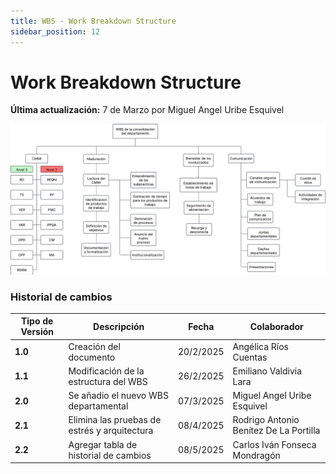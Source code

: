```yaml
---
title: WBS - Work Breakdown Structure
sidebar_position: 12
---
```


# Work Breakdown Structure

**Última actualización:** 7 de Marzo por Miguel Angel Uribe Esquivel

![alt text](./WBS-departamental.png)

### Historial de cambios

| **Tipo de Versión** | **Descripción**                              | **Fecha** | **Colaborador**                        |
| ------------------- | -------------------------------------------- | --------- | -------------------------------------- |
| **1.0**             | Creación del documento                       | 20/2/2025 | Angélica Ríos Cuentas                  |
| **1.1**             | Modificación de la estructura del WBS        | 26/2/2025 | Emiliano Valdivia Lara                 |
| **2.0**             | Se añadio el nuevo WBS departamental         | 07/3/2025 | Miguel Angel Uribe Esquivel            |
| **2.1**             | Elimina las pruebas de estrés y arquitectura | 08/4/2025 | Rodrigo Antonio Benítez De La Portilla |
| **2.2**             | Agregar tabla de historial de cambios        | 08/5/2025 | Carlos Iván Fonseca Mondragón          |
